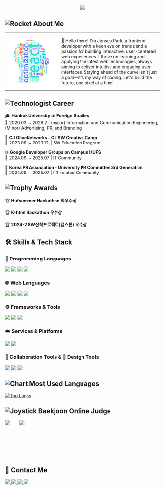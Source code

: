 <p align="center">
  <a href="https://git.io/typing-svg">
    <img src="https://readme-typing-svg.herokuapp.com?font=Press+Start+2P&size=18&pause=1000&color=00CFFF&center=true&vCenter=true&width=800&height=50&lines=Creative+Frontend+Developer;Passionate+About+UX%2FUI;Loves+React+and+Animation;Welcome+to+My+GitHub!" width="800px"/>

  </a>
</p>

## <img src="https://raw.githubusercontent.com/Tarikul-Islam-Anik/Animated-Fluent-Emojis/master/Emojis/Travel%20and%20places/Rocket.png" alt="Rocket" width="20" height="20" /> About Me

<table>
  <tr>
    <td width="35%">
      <img src="https://github.com/Debuging-JunSeoPark/Debuging-JunSeoPark/blob/fd61c329146eda272094a36b9ed3e3ef45a1ec1a/assets/word-art%20(2).png" width="100%" />
    </td>
    <td width="65%">
      <p>
        👋 Hello there! I'm Junseo Park, a frontend developer with a keen eye on trends and a passion for building interactive, user-centered web experiences.
I thrive on learning and applying the latest web technologies, always aiming to deliver intuitive and engaging user interfaces.
Staying ahead of the curve isn't just a goal—it's my way of coding. Let's build the future, one pixel at a time!
      </p>
    </td>
  </tr>
</table>

## <img src="https://raw.githubusercontent.com/Tarikul-Islam-Anik/Animated-Fluent-Emojis/master/Emojis/People/Technologist.png" alt="Technologist" width="20" height="20" /> Career

🎓 **Hankuk University of Foreign Studies**  
📌 2020.03. ~ 2026.2 | (major) Information and Communication Engineering, (Minor) Advertising, PR, and Branding  

🚀 **CJ OliveNetworks - CJ SW Creative Camp**  
📌 2023.08. ~ 2023.12. | SW Education Program

🌐 **Google Developer Groups on Campus HUFS**  
📌 2024.09. ~ 2025.07 | IT Community

📢 **Korea PR Association - University PR Committee 3rd Generation**  
📌 2024.09. ~ 2025.07 | PR-related Community

## <img src="https://raw.githubusercontent.com/Tarikul-Islam-Anik/Animated-Fluent-Emojis/master/Emojis/Activities/Trophy.png" alt="Trophy" width="20" height="20" /> Awards

🏆 **Hufsummer Hackathon 최우수상**

🏆 **K-html Hackathon 우수상**

🏆 **2024-2 SW산학프로젝트(캡스톤) 우수상**

## 🛠 Skills & Tech Stack

### 🧠 Programming Languages
<p>
  <img src="https://img.shields.io/badge/Python-3776AB?style=for-the-badge&logo=Python&logoColor=white"/>
  <img src="https://img.shields.io/badge/C-00599C?style=for-the-badge&logo=C&logoColor=white"/>
  <img src="https://img.shields.io/badge/Java-007396?style=for-the-badge&logo=OpenJDK&logoColor=white"/>
  <img src="https://img.shields.io/badge/Dart-0175C2?style=for-the-badge&logo=Dart&logoColor=white"/>
</p>

### 🌐 Web Languages
<p>
  <img src="https://img.shields.io/badge/JavaScript-F7DF1E?style=for-the-badge&logo=JavaScript&logoColor=black"/>
  <img src="https://img.shields.io/badge/TypeScript-3178C6?style=for-the-badge&logo=TypeScript&logoColor=white"/>
  <img src="https://img.shields.io/badge/HTML5-E34F26?style=for-the-badge&logo=HTML5&logoColor=white"/>
  <img src="https://img.shields.io/badge/CSS3-1572B6?style=for-the-badge&logo=CSS3&logoColor=white"/>
</p>

### ⚙️ Frameworks & Tools
<p>
  <img src="https://img.shields.io/badge/React-61DAFB?style=for-the-badge&logo=React&logoColor=black"/>
  <img src="https://img.shields.io/badge/Node.js-339933?style=for-the-badge&logo=Node.js&logoColor=white"/>
  <img src="https://img.shields.io/badge/Android%20Studio-3DDC84?style=for-the-badge&logo=Android%20Studio&logoColor=white"/>
</p>

### ☁️ Services & Platforms
<p>
  <img src="https://img.shields.io/badge/Firebase%20Auth-FFCA28?style=for-the-badge&logo=Firebase&logoColor=white"/>
  <img src="https://img.shields.io/badge/Firebase%20Database-039BE5?style=for-the-badge&logo=Firebase&logoColor=white"/>
</p>

### 🤝 Collaboration Tools & 🎨 Design Tools
<p>
  <img src="https://img.shields.io/badge/Notion-000000?style=for-the-badge&logo=Notion&logoColor=white"/>
  <img src="https://img.shields.io/badge/Slack-4A154B?style=for-the-badge&logo=Slack&logoColor=white"/>
  <img src="https://img.shields.io/badge/Figma-F24E1E?style=for-the-badge&logo=Figma&logoColor=white"/>
</p>



## <img src="https://raw.githubusercontent.com/Tarikul-Islam-Anik/Animated-Fluent-Emojis/master/Emojis/Objects/Bar%20Chart.png" alt="Chart" width="20" height="20" /> Most Used Languages

[![Top Langs](https://github-readme-stats.vercel.app/api/top-langs/?username=Debuging-JunSeoPark&layout=compact&theme=radical)](https://github.com/anuraghazra/github-readme-stats)

## <img src="https://raw.githubusercontent.com/Tarikul-Islam-Anik/Animated-Fluent-Emojis/master/Emojis/Activities/Joystick.png" alt="Joystick" width="20" height="20" /> Baekjoon Online Judge

<p align="left" style="display: flex; gap: 30px;">
  <img src="http://mazassumnida.wtf/api/v2/generate_badge?boj=pjseo1313" height="120"/>
  <img src="https://mazandi.herokuapp.com/api?handle=pjseo1313&theme=dark" height="120"/>
</p>

## 📩 Contact Me

<a href="mailto:pjseo1313@gmail.com">
  <img src="https://img.shields.io/badge/Gmail-D14836?style=for-the-badge&logo=Gmail&logoColor=white"/>
</a>
<a href="https://juncci.tistory.com/">
  <img src="https://img.shields.io/badge/Tistory-000000?style=for-the-badge&logo=Google%20Blogger&logoColor=white"/>
</a>
<a href="https://blog.naver.com/qkrrjatk12">
  <img src="https://img.shields.io/badge/Naver%20Blog-03C75A?style=for-the-badge&logo=Naver&logoColor=white"/>
</a>
<a href="https://www.linkedin.com/in/%EC%A4%80%EC%84%9C-%EB%B0%95-452939359/">
  <img src="https://img.shields.io/badge/LinkedIn-0077B5?style=for-the-badge&logo=LinkedIn&logoColor=white"/>
</a>
